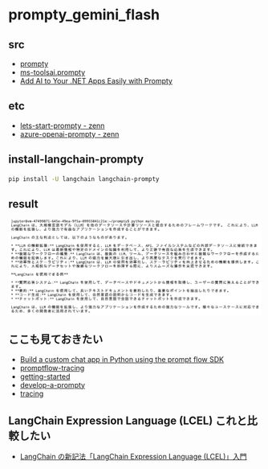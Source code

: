 # prompty_gemini_flash

## src

- [prompty](https://github.com/microsoft/prompty)
- [ms-toolsai.prompty](https://marketplace.visualstudio.com/items?itemName=ms-toolsai.prompty)
- [Add AI to Your .NET Apps Easily with Prompty](https://devblogs.microsoft.com/dotnet/add-ai-to-your-dotnet-apps-easily-with-prompty/)

## etc

- [lets-start-prompty - zenn](https://zenn.dev/microsoft/articles/lets-start-prompty)
- [azure-openai-prompty - zenn](https://zenn.dev/microsoft/articles/azure-openai-prompty)

## install-langchain-prompty

```bash
pip install -U langchain langchain-prompty
```

## result

![result](./img/result-gemini.png)

## ここも見ておきたい

- [Build a custom chat app in Python using the prompt flow SDK](https://learn.microsoft.com/en-us/azure/ai-studio/quickstarts/get-started-code?tabs=windows)
- [promptflow-tracing](https://github.com/microsoft/promptflow/blob/main/src/promptflow-tracing/README.md)
- [getting-started](https://prompty.ai/docs/getting-started)
- [develop-a-prompty](https://microsoft.github.io/promptflow/how-to-guides/develop-a-prompty/index.html)
- [tracing](https://microsoft.github.io/promptflow/how-to-guides/tracing/index.html)

## LangChain Expression Language (LCEL) これと比較したい

- [LangChain の新記法「LangChain Expression Language (LCEL)」入門](https://zenn.dev/os1ma/articles/acd3472c3a6755)

